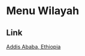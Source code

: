 # Menu Wilayah

## Link

[Addis Ababa, Ethiopia](https://github.com/gigit-pemilu/pemilu-2024-99-luar-negeri/tree/main/pilpres/hitung-suara/sub/99-luar-negeri/sub/03-addis-ababa-ethiopia/sub/01-addis-ababa-ethiopia/sub/0001-addis-ababa-ethiopia)

